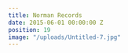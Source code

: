 ```yaml
---
title: Norman Records
date: 2015-06-01 00:00:00 Z
position: 19
image: "/uploads/Untitled-7.jpg"
---
```


